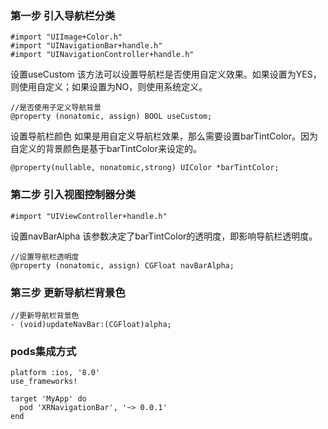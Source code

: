 ### 第一步 引入导航栏分类
```
#import "UIImage+Color.h"
#import "UINavigationBar+handle.h"
#import "UINavigationController+handle.h"
```

  
设置useCustom
该方法可以设置导航栏是否使用自定义效果。如果设置为YES，则使用自定义；如果设置为NO，则使用系统定义。
```
//是否使用子定义导航背景
@property (nonatomic, assign) BOOL useCustom;
```

设置导航栏颜色
如果是用自定义导航栏效果，那么需要设置barTintColor。因为自定义的背景颜色是基于barTintColor来设定的。
```
@property(nullable, nonatomic,strong) UIColor *barTintColor;
```

  
### 第二步 引入视图控制器分类
```
#import "UIViewController+handle.h"
```

设置navBarAlpha
该参数决定了barTintColor的透明度，即影响导航栏透明度。
```
//设置导航栏透明度
@property (nonatomic, assign) CGFloat navBarAlpha;
```

### 第三步 更新导航栏背景色
```
//更新导航栏背景色
- (void)updateNavBar:(CGFloat)alpha;
```

### pods集成方式
```
platform :ios, '8.0'
use_frameworks!

target 'MyApp' do
  pod 'XRNavigationBar', '~> 0.0.1'
end
```
